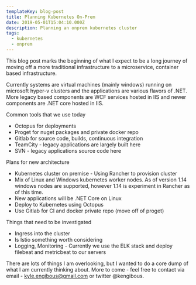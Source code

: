 ```yaml
---
templateKey: blog-post
title: Planning Kubernetes On-Prem
date: 2019-05-01T15:04:10.000Z
description: Planning an onprem kubernetes cluster
tags:
  - kubernetes
  - onprem
---
```


This blog post marks the beginning of what I expect to be a long journey of moving off a more traditional infrastructure to a microservice, container based infrastructure.

Currently systems are virtual machines (mainly windows) running on microsoft hyper-v clusters and the applications are various flavors of .NET.  More legacy based components are WCF services hosted in IIS and newer components are .NET core hosted in IIS.

Common tools that we use today

- Octopus for deployments
- Proget for nuget packages and private docker repo
- Gitlab for source code, builds, continuous integration
- TeamCity - legacy applications are largely built here
- SVN - legacy applications source code here

Plans for new architecture

- Kubernetes cluster on premise - Using Rancher to provision cluster 
- Mix of Linux and Windows kubernetes worker nodes.  As of version 1.14 windows nodes are supported, however 1.14 is experiment in Rancher as of this time.
- New applications will be .NET Core on Linux
- Deploy to Kubernetes using Octopus
- Use Gitlab for CI and docker private repo (move off of proget)

Things that need to be investigated

- Ingress into the cluster
- Is Istio something worth considering
- Logging, Monitoring - Currently we use the ELK stack and deploy filebeat and metricbeat to our servers

There are lots of things I am overlooking, but I wanted to do a core dump of what I am currently thinking about.  More to come - feel free to contact via email - kyle.engibous@gmail.com or twitter @kengibous.